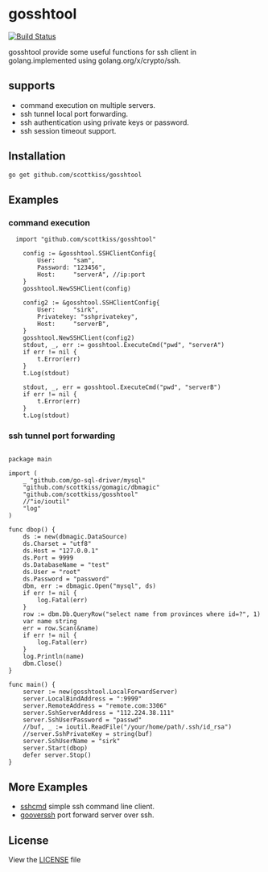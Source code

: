 # gosshtool
[![Build Status](https://travis-ci.org/scottkiss/gosshtool.svg)](https://travis-ci.org/scottkiss/gosshtool)

gosshtool provide some useful functions for ssh client in golang.implemented using golang.org/x/crypto/ssh.


## supports
* command execution on multiple servers.
* ssh tunnel local port forwarding.
* ssh authentication using private keys or password.
* ssh session timeout support.

## Installation
```bash
go get github.com/scottkiss/gosshtool
```

## Examples

### command execution

```golang
  import "github.com/scottkiss/gosshtool"

	config := &gosshtool.SSHClientConfig{
		User:     "sam",
		Password: "123456",
		Host:     "serverA", //ip:port
	}
	gosshtool.NewSSHClient(config)

	config2 := &gosshtool.SSHClientConfig{
		User:     "sirk",
		Privatekey: "sshprivatekey",
		Host:     "serverB",
	}
	gosshtool.NewSSHClient(config2)
	stdout, _, err := gosshtool.ExecuteCmd("pwd", "serverA")
	if err != nil {
		t.Error(err)
	}
	t.Log(stdout)

	stdout, _, err = gosshtool.ExecuteCmd("pwd", "serverB")
	if err != nil {
		t.Error(err)
	}
	t.Log(stdout)
  ```

### ssh tunnel port forwarding
```golang

package main

import (
	_ "github.com/go-sql-driver/mysql"
	"github.com/scottkiss/gomagic/dbmagic"
	"github.com/scottkiss/gosshtool"
	//"io/ioutil"
	"log"
)

func dbop() {
	ds := new(dbmagic.DataSource)
	ds.Charset = "utf8"
	ds.Host = "127.0.0.1"
	ds.Port = 9999
	ds.DatabaseName = "test"
	ds.User = "root"
	ds.Password = "password"
	dbm, err := dbmagic.Open("mysql", ds)
	if err != nil {
		log.Fatal(err)
	}
	row := dbm.Db.QueryRow("select name from provinces where id=?", 1)
	var name string
	err = row.Scan(&name)
	if err != nil {
		log.Fatal(err)
	}
	log.Println(name)
	dbm.Close()
}

func main() {
	server := new(gosshtool.LocalForwardServer)
	server.LocalBindAddress = ":9999"
	server.RemoteAddress = "remote.com:3306"
	server.SshServerAddress = "112.224.38.111"
	server.SshUserPassword = "passwd"
	//buf, _ := ioutil.ReadFile("/your/home/path/.ssh/id_rsa")
	//server.SshPrivateKey = string(buf)
	server.SshUserName = "sirk"
	server.Start(dbop)
	defer server.Stop()
}

```

## More Examples
* [sshcmd](https://github.com/scottkiss/sshcmd) simple ssh command line client.
* [gooverssh](https://github.com/scottkiss/gooverssh) port forward server over ssh.

## License
View the [LICENSE](https://github.com/scottkiss/gosshtool/blob/master/LICENSE) file


